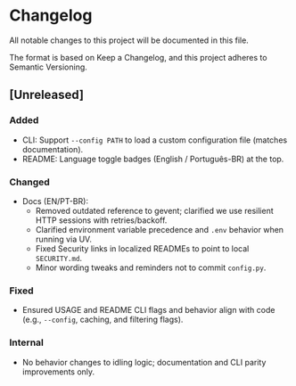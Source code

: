 # Changelog

All notable changes to this project will be documented in this file.

The format is based on Keep a Changelog, and this project adheres to Semantic Versioning.

## [Unreleased]

### Added

- CLI: Support `--config PATH` to load a custom configuration file (matches documentation).
- README: Language toggle badges (English / Português-BR) at the top.

### Changed

- Docs (EN/PT-BR):
  - Removed outdated reference to gevent; clarified we use resilient HTTP sessions with retries/backoff.
  - Clarified environment variable precedence and `.env` behavior when running via UV.
  - Fixed Security links in localized READMEs to point to local `SECURITY.md`.
  - Minor wording tweaks and reminders not to commit `config.py`.

### Fixed

- Ensured USAGE and README CLI flags and behavior align with code (e.g., `--config`, caching, and filtering flags).

### Internal

- No behavior changes to idling logic; documentation and CLI parity improvements only.

